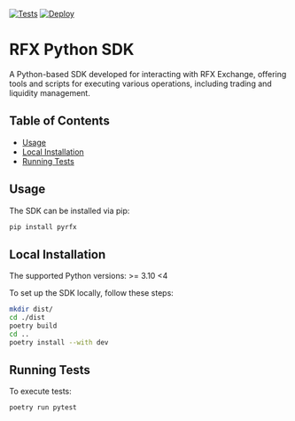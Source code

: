 [![Tests](https://github.com/relative-finance/sdk_v2/actions/workflows/test.yml/badge.svg)](https://github.com/relative-finance/sdk_v2/actions/workflows/test.yml) [![Deploy](https://github.com/relative-finance/sdk_v2/actions/workflows/deploy.yml/badge.svg?branch=main)](https://github.com/relative-finance/sdk_v2/actions/workflows/deploy.yml)

# RFX Python SDK

A Python-based SDK developed for interacting with RFX Exchange, offering tools and scripts for executing various operations, including trading and liquidity management.

## Table of Contents
- [Usage](#usage)
- [Local Installation](#local-installation)
- [Running Tests](#running-tests)

## Usage
The SDK can be installed via pip:
```sh
pip install pyrfx
```

## Local Installation
The supported Python versions: >= 3.10 <4

To set up the SDK locally, follow these steps:
```sh
mkdir dist/
cd ./dist
poetry build
cd ..
poetry install --with dev
```

## Running Tests
To execute tests:
```sh
poetry run pytest
```

